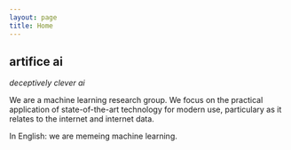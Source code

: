```yaml
---
layout: page
title: Home
---
```


## artifice ai

*deceptively clever ai*

We are a machine learning research group. We focus on the practical application of state-of-the-art technology for modern use, particulary as it relates to the internet and internet data. 

In English: we are memeing machine learning. 
